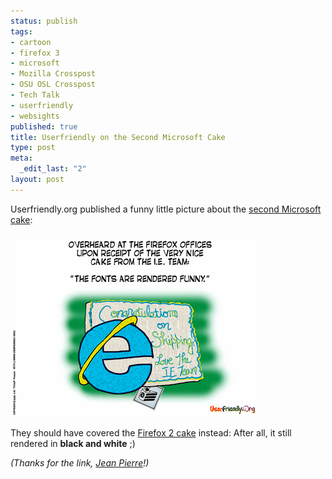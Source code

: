 ```yaml
--- 
status: publish
tags: 
- cartoon
- firefox 3
- microsoft
- Mozilla Crosspost
- OSU OSL Crosspost
- Tech Talk
- userfriendly
- websights
published: true
title: Userfriendly on the Second Microsoft Cake
type: post
meta: 
  _edit_last: "2"
layout: post
---
```

Userfriendly.org published a funny little picture about the <a href="http://fredericiana.com/2008/06/17/from-redmond-with-love-part-2/">second Microsoft cake</a>:

<a href='http://ars.userfriendly.org/cartoons/?id=20080622'><img src="/media/wp/2008/06/userfriendly-ie-cake.gif" alt="" title="Userfriendly.org on the second IE cake" width="400" height="293" class="alignnone size-full wp-image-1318" /></a>

They should have covered the <a href="http://fredericiana.com/2006/10/24/from-redmond-with-love/">Firefox 2 cake</a> instead: After all, it still rendered in <strong>black and white</strong> ;)

<em>(Thanks for the link, <a href="http://blog.jeanpierre.de">Jean Pierre</a>!)</em>
